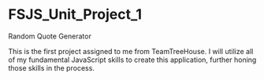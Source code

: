 # FSJS_Unit_Project_1
 Random Quote Generator

  This is the first project assigned to me from TeamTreeHouse. I will utilize all of my fundamental JavaScript skills to create this application, further honing those skills in the process.